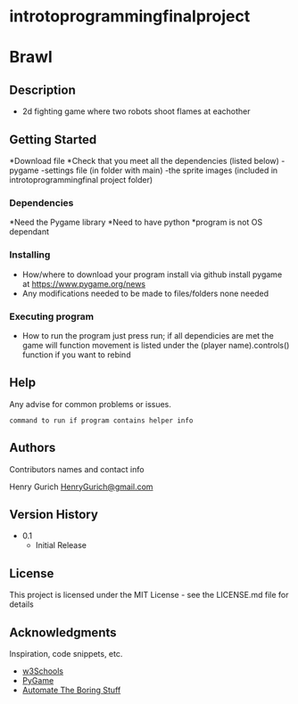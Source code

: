 # introtoprogrammingfinalproject
# Brawl

 

## Description

* 2d fighting game where two robots shoot flames at eachother

## Getting Started
*Download file
*Check that you meet all the dependencies (listed below)
-pygame
-settings file (in folder with main)
-the sprite images (included in introtoprogrammingfinal project folder)
### Dependencies

*Need the Pygame library
*Need to have python
*program is not OS dependant

### Installing

* How/where to download your program
install via github 
install pygame at https://www.pygame.org/news
* Any modifications needed to be made to files/folders
none needed
### Executing program

* How to run the program
just press run; if all dependicies are met the game will function
movement is listed under the (player name).controls() function if you want to rebind

## Help

Any advise for common problems or issues.
```
command to run if program contains helper info
```

## Authors

Contributors names and contact info

Henry Gurich 
HenryGurich@gmail.com

## Version History

* 0.1
    * Initial Release

## License

This project is licensed under the MIT License - see the LICENSE.md file for details

## Acknowledgments

Inspiration, code snippets, etc.
* [w3Schools](https://www.w3schools.com/python/default.asp)
* [PyGame](https://www.pygame.org/docs/)
* [Automate The Boring Stuff](https://automatetheboringstuff.com/)
